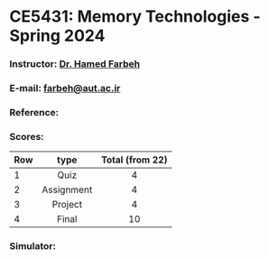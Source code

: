 # CE5431: Memory Technologies - Spring 2024

### Instructor: [Dr. Hamed Farbeh](https://scholar.google.com/citations?user=PAZOYiAAAAAJ)
### E-mail: [farbeh@aut.ac.ir](mailto:farbeh@aut.ac.ir)

### Reference:


 ### Scores:
| Row | type | Total (from 22) |
| --- | :-:  | :-: |  
| 1 | Quiz | 4 |
| 2 | Assignment | 4 |
| 3 | Project | 4 |
| 4 | Final | 10 |

### Simulator:

